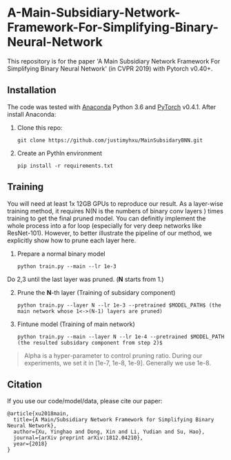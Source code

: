 # A-Main-Subsidiary-Network-Framework-For-Simplifying-Binary-Neural-Network
This repository is for the paper 'A Main Subsidiary Network Framework For Simplifying Binary Neural Network' (in CVPR 2019) with Pytorch v0.40+.

## Installation
The code was tested with [Anaconda](https://www.anaconda.com/download) Python 3.6 and [PyTorch]((http://pytorch.org/)) v0.4.1. After install Anaconda:

1. Clone this repo:

    ~~~ 
    git clone https://github.com/justimyhxu/MainSubsidaryBNN.git
    ~~~


2. Create an Pythln environment 
    ~~~
    pip install -r requirements.txt
    ~~~

## Training 

You will need at least 1x 12GB GPUs to reproduce our result. As a layer-wise training method, it requires  N(N is the numbers of binary conv layers ) times  training to get the final pruned model. You can definitly implement the whole process into a for loop (especially for very deep networks like ResNet-101). However, to better illustrate the pipeline of our method, we explicitly show how to prune each layer here.

1. Prepare a normal binary model

    ~~~
    python train.py --main --lr 1e-3
    ~~~
    
Do 2,3 until the last layer was pruned. (**N** starts from 1.)

2. Prune the **N**-th layer (Training of subsidary component)

    ~~~
    python train.py --layer N --lr 1e-3 --pretrained $MODEL_PATH$ (the main network whose 1<->(N-1) layers are pruned) 
    ~~~ 
3. Fintune model (Training of main network)

   ~~~
   python train.py --main --layer N --lr 1e-4 --pretrained $MODEL_PATH (the resulted subsidary component from step 2)$
   ~~~

>Alpha is a hyper-parameter to control pruning ratio. During our experiments, we set it in [1e-7, 1e-8, 1e-9]. Generally we use 1e-8.

## Citation
If you use our code/model/data, please cite our paper:
```
@article{xu2018main,
  title={A Main/Subsidiary Network Framework for Simplifying Binary Neural Network},
  author={Xu, Yinghao and Dong, Xin and Li, Yudian and Su, Hao},
  journal={arXiv preprint arXiv:1812.04210},
  year={2018}
}
```


